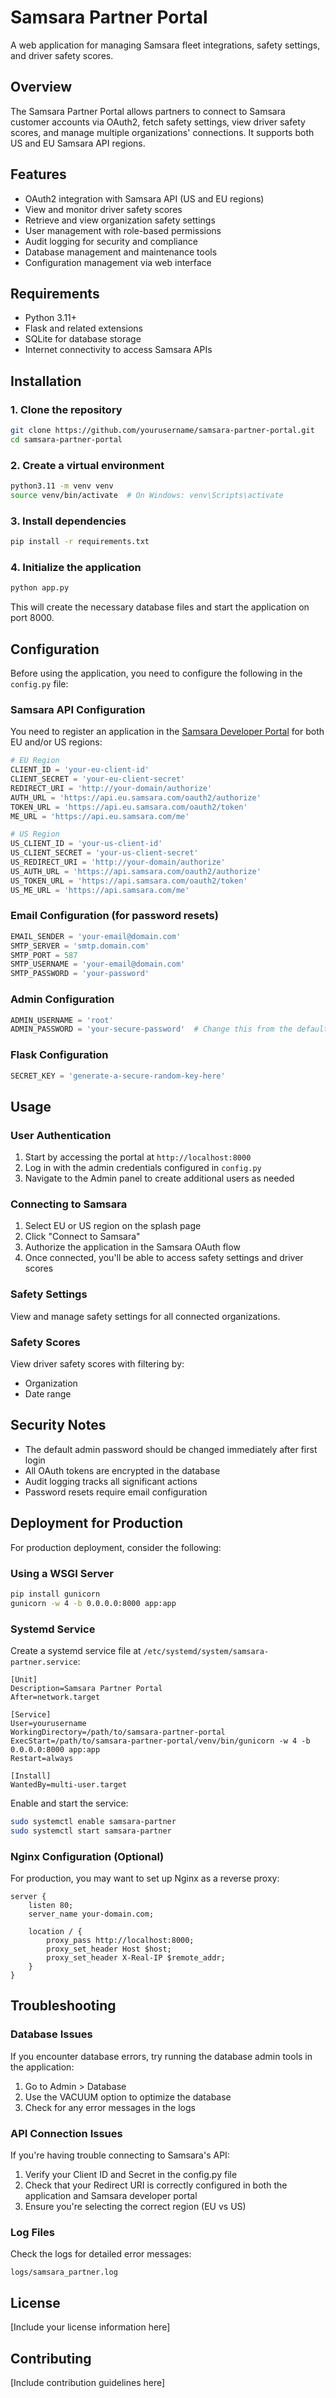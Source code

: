 # Samsara Partner Portal

A web application for managing Samsara fleet integrations, safety settings, and driver safety scores.

## Overview

The Samsara Partner Portal allows partners to connect to Samsara customer accounts via OAuth2, fetch safety settings, view driver safety scores, and manage multiple organizations' connections. It supports both US and EU Samsara API regions.

## Features

- OAuth2 integration with Samsara API (US and EU regions)
- View and monitor driver safety scores
- Retrieve and view organization safety settings
- User management with role-based permissions
- Audit logging for security and compliance
- Database management and maintenance tools
- Configuration management via web interface

## Requirements

- Python 3.11+
- Flask and related extensions
- SQLite for database storage
- Internet connectivity to access Samsara APIs

## Installation

### 1. Clone the repository

```bash
git clone https://github.com/yourusername/samsara-partner-portal.git
cd samsara-partner-portal
```

### 2. Create a virtual environment

```bash
python3.11 -m venv venv
source venv/bin/activate  # On Windows: venv\Scripts\activate
```

### 3. Install dependencies

```bash
pip install -r requirements.txt
```

### 4. Initialize the application

```bash
python app.py
```

This will create the necessary database files and start the application on port 8000.

## Configuration

Before using the application, you need to configure the following in the `config.py` file:

### Samsara API Configuration

You need to register an application in the [Samsara Developer Portal](https://developers.samsara.com/) for both EU and/or US regions:

```python
# EU Region
CLIENT_ID = 'your-eu-client-id'
CLIENT_SECRET = 'your-eu-client-secret'
REDIRECT_URI = 'http://your-domain/authorize'
AUTH_URL = 'https://api.eu.samsara.com/oauth2/authorize'
TOKEN_URL = 'https://api.eu.samsara.com/oauth2/token'
ME_URL = 'https://api.eu.samsara.com/me'

# US Region
US_CLIENT_ID = 'your-us-client-id'
US_CLIENT_SECRET = 'your-us-client-secret'
US_REDIRECT_URI = 'http://your-domain/authorize'
US_AUTH_URL = 'https://api.samsara.com/oauth2/authorize'
US_TOKEN_URL = 'https://api.samsara.com/oauth2/token'
US_ME_URL = 'https://api.samsara.com/me'
```

### Email Configuration (for password resets)

```python
EMAIL_SENDER = 'your-email@domain.com'
SMTP_SERVER = 'smtp.domain.com'
SMTP_PORT = 587
SMTP_USERNAME = 'your-email@domain.com'
SMTP_PASSWORD = 'your-password'
```

### Admin Configuration

```python
ADMIN_USERNAME = 'root'
ADMIN_PASSWORD = 'your-secure-password'  # Change this from the default!
```

### Flask Configuration

```python
SECRET_KEY = 'generate-a-secure-random-key-here'
```

## Usage

### User Authentication

1. Start by accessing the portal at `http://localhost:8000`
2. Log in with the admin credentials configured in `config.py`
3. Navigate to the Admin panel to create additional users as needed

### Connecting to Samsara

1. Select EU or US region on the splash page
2. Click "Connect to Samsara"
3. Authorize the application in the Samsara OAuth flow
4. Once connected, you'll be able to access safety settings and driver scores

### Safety Settings

View and manage safety settings for all connected organizations.

### Safety Scores

View driver safety scores with filtering by:
- Organization
- Date range

## Security Notes

- The default admin password should be changed immediately after first login
- All OAuth tokens are encrypted in the database
- Audit logging tracks all significant actions
- Password resets require email configuration

## Deployment for Production

For production deployment, consider the following:

### Using a WSGI Server

```bash
pip install gunicorn
gunicorn -w 4 -b 0.0.0.0:8000 app:app
```

### Systemd Service

Create a systemd service file at `/etc/systemd/system/samsara-partner.service`:

```
[Unit]
Description=Samsara Partner Portal
After=network.target

[Service]
User=yourusername
WorkingDirectory=/path/to/samsara-partner-portal
ExecStart=/path/to/samsara-partner-portal/venv/bin/gunicorn -w 4 -b 0.0.0.0:8000 app:app
Restart=always

[Install]
WantedBy=multi-user.target
```

Enable and start the service:

```bash
sudo systemctl enable samsara-partner
sudo systemctl start samsara-partner
```

### Nginx Configuration (Optional)

For production, you may want to set up Nginx as a reverse proxy:

```
server {
    listen 80;
    server_name your-domain.com;

    location / {
        proxy_pass http://localhost:8000;
        proxy_set_header Host $host;
        proxy_set_header X-Real-IP $remote_addr;
    }
}
```

## Troubleshooting

### Database Issues

If you encounter database errors, try running the database admin tools in the application:
1. Go to Admin > Database
2. Use the VACUUM option to optimize the database
3. Check for any error messages in the logs

### API Connection Issues

If you're having trouble connecting to Samsara's API:
1. Verify your Client ID and Secret in the config.py file
2. Check that your Redirect URI is correctly configured in both the application and Samsara developer portal
3. Ensure you're selecting the correct region (EU vs US)

### Log Files

Check the logs for detailed error messages:
```
logs/samsara_partner.log
```

## License

[Include your license information here]

## Contributing

[Include contribution guidelines here]
